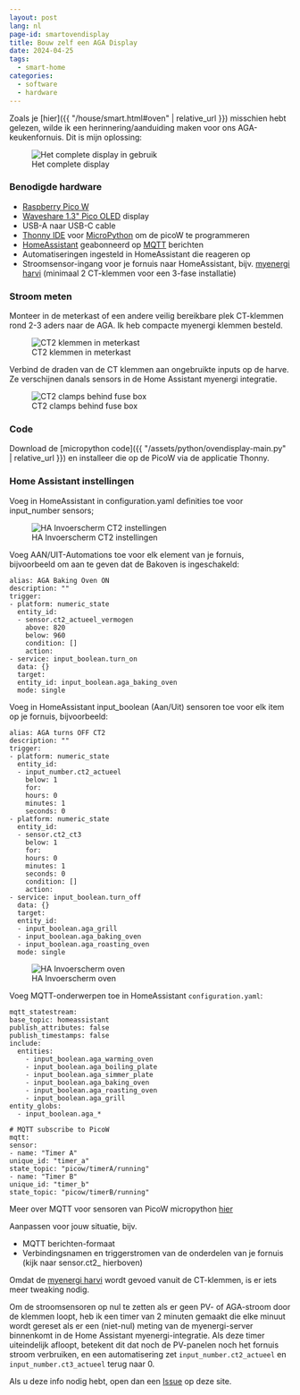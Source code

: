 ```yaml
---
layout: post
lang: nl
page-id: smartovendisplay
title: Bouw zelf een AGA Display
date: 2024-04-25
tags:
  - smart-home
categories:
  - software
  - hardware
---
```


Zoals je [hier]({{ "/house/smart.html#oven" | relative_url }}) misschien hebt gelezen, wilde ik een herinnering/aanduiding maken voor ons AGA-keukenfornuis. Dit is mijn oplossing:

<figure><img src='{{ "/assets/img/house/smart/agadisplay_IMG9388.jpg" | relative_url }}' alt="Het complete display in gebruik" class='img-fluid'><figcaption class="kleiner">Het complete display</figcaption></figure>

### Benodigde hardware

- [Raspberry Pico W](https://www.raspberrypi.com/documentation/microcontrollers/raspberry-pi-pico.html)
- [Waveshare 1.3" Pico OLED](https://www.waveshare.com/wiki/Pico-OLED-1.3) display
- USB-A naar USB-C cable
- [Thonny IDE](https://thonny.org) voor [MicroPython](https://micropython.org) om de picoW te programmeren
- [HomeAssistant](https://www.home-assistant.io) geabonneerd op [MQTT](https://mqtt.org) berichten
- Automatiseringen ingesteld in HomeAssistant die reageren op
- Stroomsensor-ingang voor je fornuis naar HomeAssistant, bijv. [myenergi harvi](https://www.myenergi.com/product/harvi/) (minimaal 2 CT-klemmen voor een 3-fase installatie)

### Stroom meten

Monteer in de meterkast of een andere veilig bereikbare plek CT-klemmen rond 2-3 aders naar de AGA. Ik heb compacte myenergi klemmen besteld.
<figure><img src='{{ "/assets/img/house/smart/CT_clamps-IMG_9186.jpg" | relative_url }}' alt="CT2 klemmen in meterkast" class='img-fluid'><figcaption class="kleiner">CT2 klemmen in meterkast</figcaption></figure>

Verbind de draden van de CT klemmen aan ongebruikte inputs op de harve. Ze verschijnen danals sensors in de Home Assistant myenergi integratie.
<figure><img src='{{ "/assets/img/house/smart/harvi_inside-IMG_9183.jpg" | relative_url }}' alt="CT2 clamps behind fuse box" class='img-fluid'><figcaption class="kleiner">CT2 clamps behind fuse box</figcaption></figure>

### Code

Download de [micropython code]({{ "/assets/python/ovendisplay-main.py" | relative_url }}) en installeer die op de PicoW via de applicatie Thonny.

### Home Assistant instellingen

Voeg in HomeAssistant in configuration.yaml definities toe voor input_number sensors;
<figure><img src='{{ "/assets/img/house/smart/ha_ct2_inputnumber.png" | relative_url }}' alt="HA Invoerscherm CT2 instellingen" class='img-fluid'><figcaption class="kleiner">HA Invoerscherm CT2 instellingen</figcaption></figure>


Voeg AAN/UIT-Automations toe voor elk element van je fornuis, bijvoorbeeld om aan te geven dat de Bakoven is ingeschakeld:

```
alias: AGA Baking Oven ON
description: ""
trigger:
- platform: numeric_state
  entity_id:
  - sensor.ct2_actueel_vermogen
    above: 820
    below: 960
    condition: []
    action:
- service: input_boolean.turn_on
  data: {}
  target:
  entity_id: input_boolean.aga_baking_oven
  mode: single
```

Voeg in HomeAssistant input_boolean (Aan/Uit) sensoren toe voor elk item op je fornuis, bijvoorbeeld:
```
alias: AGA turns OFF CT2
description: ""
trigger:
- platform: numeric_state
  entity_id:
  - input_number.ct2_actueel
    below: 1
    for:
    hours: 0
    minutes: 1
    seconds: 0
- platform: numeric_state
  entity_id:
  - sensor.ct2_ct3
    below: 1
    for:
    hours: 0
    minutes: 1
    seconds: 0
    condition: []
    action:
- service: input_boolean.turn_off
  data: {}
  target:
  entity_id:
  - input_boolean.aga_grill
  - input_boolean.aga_baking_oven
  - input_boolean.aga_roasting_oven
  mode: single
```

<figure><img src='{{ "/assets/img/house/smart/ha_bakingoven_input_setting.png" | relative_url }}' alt="HA Invoerscherm oven" class='img-fluid'><figcaption class="kleiner">HA Invoerscherm oven</figcaption></figure>

Voeg MQTT-onderwerpen toe in HomeAssistant ``configuration.yaml``:

```
mqtt_statestream:
base_topic: homeassistant
publish_attributes: false
publish_timestamps: false
include:
  entities:
    - input_boolean.aga_warming_oven
    - input_boolean.aga_boiling_plate
    - input_boolean.aga_simmer_plate
    - input_boolean.aga_baking_oven
    - input_boolean.aga_roasting_oven
    - input_boolean.aga_grill
entity_globs:
  - input_boolean.aga_*

# MQTT subscribe to PicoW
mqtt:
sensor:
- name: "Timer A"
unique_id: "timer_a"
state_topic: "picow/timerA/running"
- name: "Timer B"
unique_id: "timer_b"
state_topic: "picow/timerB/running"
```

Meer over MQTT voor sensoren van PicoW micropython [hier](https://github.com/agners/micropython-ha-mqtt-device)

Aanpassen voor jouw situatie, bijv.
- MQTT berichten-formaat
- Verbindingsnamen en triggerstromen van de onderdelen van je fornuis (kijk naar sensor.ct2_ hierboven)

Omdat de [myenergi harvi](https://www.myenergi.com/product/harvi/) wordt gevoed vanuit de CT-klemmen, is er iets meer tweaking nodig.

Om de stroomsensoren op nul te zetten als er geen PV- of AGA-stroom door de klemmen loopt, heb ik een timer van 2 minuten gemaakt die elke minuut wordt gereset als er een (niet-nul) meting van de myenergi-server binnenkomt in de Home Assistant myenergi-integratie. Als deze timer uiteindelijk afloopt, betekent dit dat noch de PV-panelen noch het fornuis stroom verbruiken, en een automatisering zet ``input_number.ct2_actueel`` en ``input_number.ct3_actueel`` terug naar 0.

Als u deze info nodig hebt, open dan een [Issue](https://github.com/silverailscolo/ebroerse.nl/issues) op deze site.
